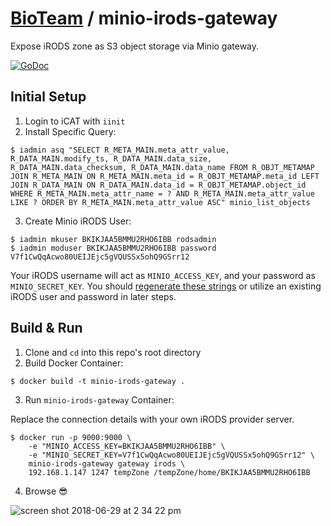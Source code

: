 # [BioTeam](https://bioteam.net/) / minio-irods-gateway
Expose iRODS zone as S3 object storage via Minio gateway.

[![GoDoc](https://godoc.org/github.com/bioteam/minio-irods-gateway/irods?status.svg)](https://godoc.org/github.com/bioteam/minio-irods-gateway/irods)


## Initial Setup

1. Login to iCAT with `iinit`
2. Install Specific Query:
```
$ iadmin asq "SELECT R_META_MAIN.meta_attr_value, R_DATA_MAIN.modify_ts, R_DATA_MAIN.data_size, R_DATA_MAIN.data_checksum, R_DATA_MAIN.data_name FROM R_OBJT_METAMAP JOIN R_META_MAIN ON R_META_MAIN.meta_id = R_OBJT_METAMAP.meta_id LEFT JOIN R_DATA_MAIN ON R_DATA_MAIN.data_id = R_OBJT_METAMAP.object_id WHERE R_META_MAIN.meta_attr_name = ? AND R_META_MAIN.meta_attr_value LIKE ? ORDER BY R_META_MAIN.meta_attr_value ASC" minio_list_objects
```

3. Create Minio iRODS User:
```
$ iadmin mkuser BKIKJAA5BMMU2RHO6IBB rodsadmin
$ iadmin moduser BKIKJAA5BMMU2RHO6IBB password V7f1CwQqAcwo80UEIJEjc5gVQUSSx5ohQ9GSrr12
```

Your iRODS username will act as `MINIO_ACCESS_KEY`, and your password as `MINIO_SECRET_KEY`. You should [regenerate these strings](https://github.com/minio/minio/blob/master/docs/config/README.md#credential) or utilize an existing iRODS user and password in later steps.


## Build & Run

1. Clone and `cd` into this repo's root directory 
2. Build Docker Container:

```
$ docker build -t minio-irods-gateway .
```

3. Run `minio-irods-gateway` Container:

Replace the connection details with your own iRODS provider server.

```
$ docker run -p 9000:9000 \
	-e "MINIO_ACCESS_KEY=BKIKJAA5BMMU2RHO6IBB" \
	-e "MINIO_SECRET_KEY=V7f1CwQqAcwo80UEIJEjc5gVQUSSx5ohQ9GSrr12" \
	minio-irods-gateway gateway irods \
	192.168.1.147 1247 tempZone /tempZone/home/BKIKJAA5BMMU2RHO6IBB
```

4. Browse 😎

![screen shot 2018-06-29 at 2 34 22 pm](https://user-images.githubusercontent.com/21206449/42109096-7c43c56a-7baa-11e8-9092-9422f3cf37d2.png)